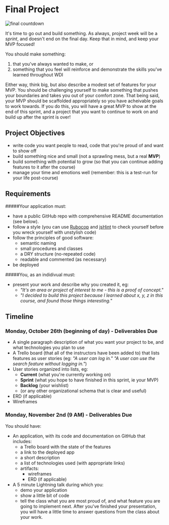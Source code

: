 # Final Project

![final countdown](http://i.imgur.com/VQv50cY.gif)

It's time to go out and build something. As always, project week will be a
*sprint*, and doesn't end on the final day. Keep that in mind, and keep your
MVP focused!

You should make something:

1. that you've always wanted to make, or
2. something that you feel will reinforce and demonstrate the skills you've learned throughout WDI

Either way, think big, but also describe a modest set of features for your MVP. You should be challenging yourself to make something that pushes your boundaries and takes you out of your comfort zone. That being said, your MVP should be scaffolded appropriately so you have acheivable goals to work towards. If you do this, you will have a great MVP to show at the end of this sprint, and a project that you want to continue to work on and build up after the sprint is over!

## Project Objectives

- write code you want people to read, code that you're proud of and want to show off
- build something nice and small (not a sprawling mess, but a real **MVP**)
- build something with potential to grow (so that you can continue adding features to it after the course)
- manage your time and emotions well (remember: this is a test-run for your life post-course)

## Requirements

#####Your application must:
   - have a public GitHub repo with comprehensive README documentation (see below).
   - follow a style (you can use [Rubocop](https://github.com/bbatsov/rubocop) and [jsHint](https://github.com/jshint/jshint) to check yourself before you wreck yourself with unstylish code)
   - follow the principles of good software:
     - semantic naming
     - small procedures and classes
     - a DRY structure (no-repeated code)
     - readable and commented (as necessary)
   - be deployed

#####You, as an indidivual must:
   - present your work and describe why you created it, eg:
     - *"It's an area or project of interest to me - this is a proof of concept."*
     - *"I decided to build this project because I learned about x, y, z in this course, and found those things interesting."*

## Timeline

### Monday, October 26th (beginning of day) - Deliverables Due

- A single paragraph description of what you want your project to be, and what technologies you plan to use
- A Trello board (that all of the instructors have been added to) that lists features as user stories (eg: *"A user can log in." "A user can use the search feature without logging in."*)
- User stories organized into lists, eg:
  - **Current** (what you're currently working on)
  - **Sprint** (what you hope to have finished in this sprint, ie your MVP)
  - **Backlog** (your wishlist)
  - (or any other organizational schema that is clear and useful)
- ERD (if applicable)
- Wireframes

### Monday, November 2nd (9 AM) - Deliverables Due
You should have:

- An application, with its code and documentation on GitHub that includes:
  - a Trello board with the state of the features
  - a link to the deployed app
  - a short description
  - a list of technologies used (with appropriate links)
  - artifacts:
    - wireframes
    - ERD (if applicable)
- A 5 minute Lightning talk during which you:
  - demo your application
  - show a little bit of code
  - tell the class what you are most proud of, and what feature you are going to implement next. After you've finished your presentation, you will have a little time to answer questions from the class about your work.
